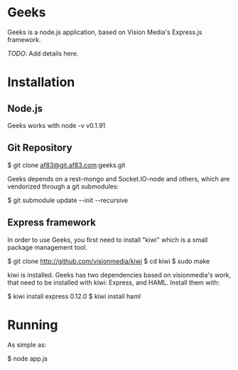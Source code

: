 Geeks
=====

Geeks is a node.js application, based on Vision Media's Express.js framework.

*TODO*: Add details here.


Installation
============

Node.js
-------

Geeks works with node -v v0.1.91

Git Repository
--------------

  $ git clone af83@git.af83.com:geeks.git

Geeks depends on a rest-mongo and Socket.IO-node and others, which are vendorized through a git submodules:

  $ git submodule update --init --recursive


Express framework
-----------------

In order to use Geeks, you first need to install "kiwi" which is a small package
management tool.

  $ git clone http://github.com/visionmedia/kiwi
  $ cd kiwi
  $ sudo make

kiwi is installed. Geeks has two dependencies based on visionmedia's work, that
need to be installed with kiwi: Express, and HAML. Install them with:

  $ kiwi install express 0.12.0
  $ kiwi install haml


Running
=======

As simple as:

  $ node app.js
